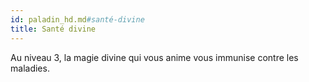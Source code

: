 ```yaml
---
id: paladin_hd.md#santé-divine
title: Santé divine
---
```


Au niveau 3, la magie divine qui vous anime vous immunise contre les maladies.

